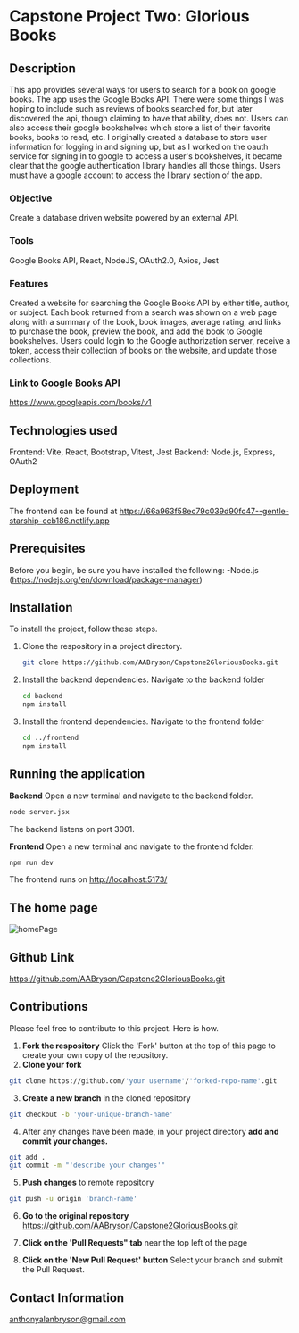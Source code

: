 # Capstone Project Two: Glorious Books

## Description

This app provides several ways for users to search for a book on google books.  The app uses the Google Books API.  There were some things I was hoping to include such as reviews of books searched for, but later discovered the api, though claiming to have that ability, does not.  Users can also access their google bookshelves which store a list of their favorite books, books to read, etc.
I originally created a database to store user information for logging in and signing up, but as I worked on the oauth service for signing in to google to access a user's bookshelves, it became clear that the google authentication library handles all those things.  Users must have a google account to access the library section of the app.

### Objective

Create a database driven website powered by an external API.  

### Tools

Google Books API, React, NodeJS, OAuth2.0, Axios, Jest

### Features

Created a website for searching the Google Books API by either title, author, or subject.  Each book returned from a search was shown on a web page along with a summary of the book, book images, average rating, and links to purchase the book, preview the book, and add the book to Google bookshelves.  Users could login to the Google authorization server, receive a token, access their collection of books on the website, and update those collections.

### Link to Google Books API

<https://www.googleapis.com/books/v1>

## Technologies used

Frontend: Vite, React, Bootstrap, Vitest, Jest
Backend: Node.js, Express, OAuth2

## Deployment

The frontend can be found at <https://66a963f58ec79c039d90fc47--gentle-starship-ccb186.netlify.app>

## Prerequisites
Before you begin, be sure you have installed the following:
-Node.js (<https://nodejs.org/en/download/package-manager>)

## Installation

To install the project, follow these steps.

1. Clone the respository in a project directory.

    ```bash
    git clone https://github.com/AABryson/Capstone2GloriousBooks.git
    ```

2. Install the backend dependencies.
   Navigate to the backend folder

   ```bash
   cd backend
   npm install
   ```

3. Install the frontend dependencies.
   Navigate to the frontend folder

   ```bash
   cd ../frontend
   npm install
   ```

## Running the application

**Backend**
Open a new terminal and navigate to the backend folder.

```bash
node server.jsx
```

The backend listens on port 3001.

**Frontend**
Open a new terminal and navigate to the frontend folder.

```bash
npm run dev
```

The frontend runs on  <http://localhost:5173/>

## The home page

![homePage](https://i.imgur.com/1vuVs4s.jpeg)

## Github Link

<https://github.com/AABryson/Capstone2GloriousBooks.git>

## Contributions

Please feel free to contribute to this project.  Here is how.

1. **Fork the respository**
   Click the 'Fork' button at the top of this page to create your own copy of the repository.
2. **Clone your fork**

```bash
git clone https://github.com/'your username'/'forked-repo-name'.git
```

3. **Create a new branch** in the cloned repository

```bash
git checkout -b 'your-unique-branch-name'
```

4. After any changes have been made, in your project directory **add and commit your changes.**

```bash
git add .
git commit -m "'describe your changes'"
```

5. **Push changes** to remote repository

```bash
git push -u origin 'branch-name'
```

6. **Go to the original repository**
<https://github.com/AABryson/Capstone2GloriousBooks.git>

7. **Click on the 'Pull Requests" tab** near the top left of the page

8. **Click on the 'New Pull Request' button**
Select your branch and submit the Pull Request.


## Contact Information

anthonyalanbryson@gmail.com
